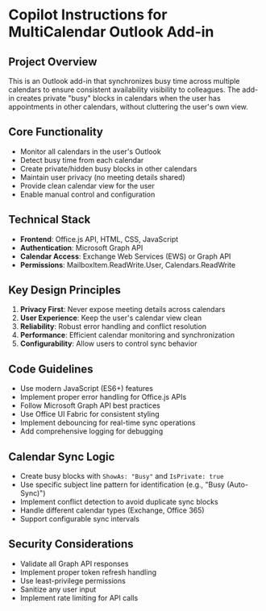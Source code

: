# Copilot Instructions for MultiCalendar Outlook Add-in

<!-- Use this file to provide workspace-specific custom instructions to Copilot. For more details, visit https://code.visualstudio.com/docs/copilot/copilot-customization#_use-a-githubcopilotinstructionsmd-file -->

## Project Overview
This is an Outlook add-in that synchronizes busy time across multiple calendars to ensure consistent availability visibility to colleagues. The add-in creates private "busy" blocks in calendars when the user has appointments in other calendars, without cluttering the user's own view.

## Core Functionality
- Monitor all calendars in the user's Outlook
- Detect busy time from each calendar
- Create private/hidden busy blocks in other calendars
- Maintain user privacy (no meeting details shared)
- Provide clean calendar view for the user
- Enable manual control and configuration

## Technical Stack
- **Frontend**: Office.js API, HTML, CSS, JavaScript
- **Authentication**: Microsoft Graph API
- **Calendar Access**: Exchange Web Services (EWS) or Graph API
- **Permissions**: MailboxItem.ReadWrite.User, Calendars.ReadWrite

## Key Design Principles
1. **Privacy First**: Never expose meeting details across calendars
2. **User Experience**: Keep the user's calendar view clean
3. **Reliability**: Robust error handling and conflict resolution
4. **Performance**: Efficient calendar monitoring and synchronization
5. **Configurability**: Allow users to control sync behavior

## Code Guidelines
- Use modern JavaScript (ES6+) features
- Implement proper error handling for Office.js APIs
- Follow Microsoft Graph API best practices
- Use Office UI Fabric for consistent styling
- Implement debouncing for real-time sync operations
- Add comprehensive logging for debugging

## Calendar Sync Logic
- Create busy blocks with `ShowAs: "Busy"` and `IsPrivate: true`
- Use specific subject line pattern for identification (e.g., "Busy (Auto-Sync)")
- Implement conflict detection to avoid duplicate sync blocks
- Handle different calendar types (Exchange, Office 365)
- Support configurable sync intervals

## Security Considerations
- Validate all Graph API responses
- Implement proper token refresh handling
- Use least-privilege permissions
- Sanitize any user input
- Implement rate limiting for API calls
